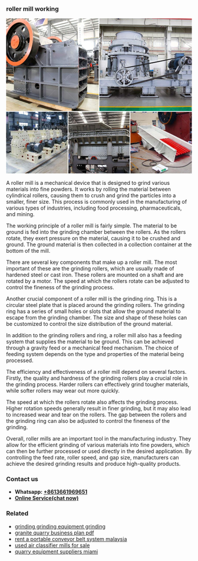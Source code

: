 <h3>roller mill working</h3><img src='1702950408.jpg' alt=''><p>A roller mill is a mechanical device that is designed to grind various materials into fine powders. It works by rolling the material between cylindrical rollers, causing them to crush and grind the particles into a smaller, finer size. This process is commonly used in the manufacturing of various types of industries, including food processing, pharmaceuticals, and mining.</p><p>The working principle of a roller mill is fairly simple. The material to be ground is fed into the grinding chamber between the rollers. As the rollers rotate, they exert pressure on the material, causing it to be crushed and ground. The ground material is then collected in a collection container at the bottom of the mill.</p><p>There are several key components that make up a roller mill. The most important of these are the grinding rollers, which are usually made of hardened steel or cast iron. These rollers are mounted on a shaft and are rotated by a motor. The speed at which the rollers rotate can be adjusted to control the fineness of the grinding process.</p><p>Another crucial component of a roller mill is the grinding ring. This is a circular steel plate that is placed around the grinding rollers. The grinding ring has a series of small holes or slots that allow the ground material to escape from the grinding chamber. The size and shape of these holes can be customized to control the size distribution of the ground material.</p><p>In addition to the grinding rollers and ring, a roller mill also has a feeding system that supplies the material to be ground. This can be achieved through a gravity feed or a mechanical feed mechanism. The choice of feeding system depends on the type and properties of the material being processed.</p><p>The efficiency and effectiveness of a roller mill depend on several factors. Firstly, the quality and hardness of the grinding rollers play a crucial role in the grinding process. Harder rollers can effectively grind tougher materials, while softer rollers may wear out more quickly.</p><p>The speed at which the rollers rotate also affects the grinding process. Higher rotation speeds generally result in finer grinding, but it may also lead to increased wear and tear on the rollers. The gap between the rollers and the grinding ring can also be adjusted to control the fineness of the grinding.</p><p>Overall, roller mills are an important tool in the manufacturing industry. They allow for the efficient grinding of various materials into fine powders, which can then be further processed or used directly in the desired application. By controlling the feed rate, roller speed, and gap size, manufacturers can achieve the desired grinding results and produce high-quality products.</p><h3>Contact us</h3><ul><li><strong>Whatsapp:&nbsp;<a href="https://wa.me/8613661969651">+8613661969651</a></strong></li><li><a href="https://swt.shibang-china.com/?git&amp;zhl&amp;roller mill working"><strong>Online Service(chat now)</strong></a></li></ul><h3>Related</h3><ul><li><a href='grinding grinding equipment grinding.md'>grinding grinding equipment grinding</a></li><li><a href='granite quarry business plan pdf.md'>granite quarry business plan pdf</a></li><li><a href='rent a portable conveyor belt system malaysia.md'>rent a portable conveyor belt system malaysia</a></li><li><a href='used air classifier mills for sale.md'>used air classifier mills for sale</a></li><li><a href='quarry equipment suppliers miami.md'>quarry equipment suppliers miami</a></li></ul>